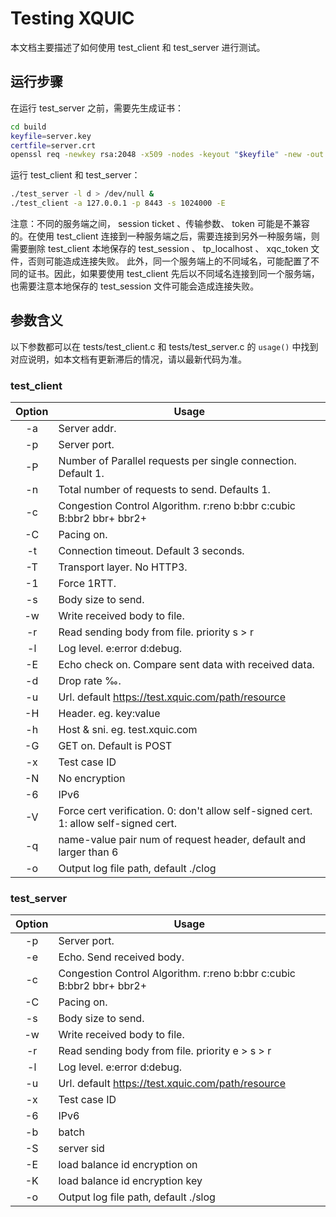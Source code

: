 # Testing  XQUIC

本文档主要描述了如何使用 test_client 和 test_server 进行测试。

## 运行步骤

在运行 test_server 之前，需要先生成证书：

```bash
cd build
keyfile=server.key
certfile=server.crt
openssl req -newkey rsa:2048 -x509 -nodes -keyout "$keyfile" -new -out "$certfile" -subj /CN=test.xquic.com
```

运行 test_client 和 test_server：

```bash
./test_server -l d > /dev/null &
./test_client -a 127.0.0.1 -p 8443 -s 1024000 -E
```

注意：不同的服务端之间， session ticket 、传输参数、 token 可能是不兼容的。在使用 test_client 连接到一种服务端之后，需要连接到另外一种服务端，则需要删除 test_client 本地保存的 test_session 、 tp_localhost 、 xqc_token 文件，否则可能造成连接失败。
此外，同一个服务端上的不同域名，可能配置了不同的证书。因此，如果要使用 test_client 先后以不同域名连接到同一个服务端，也需要注意本地保存的 test_session 文件可能会造成连接失败。

## 参数含义

以下参数都可以在 tests/test_client.c 和 tests/test_server.c 的 `usage()` 中找到对应说明，如本文档有更新滞后的情况，请以最新代码为准。

### test_client

| Option | Usage |
| :----: | ----  |
|   -a   | Server addr. |
|   -p   | Server port. |
|   -P   | Number of Parallel requests per single connection. Default 1. |
|   -n   | Total number of requests to send. Defaults 1. |
|   -c   | Congestion Control Algorithm. r:reno b:bbr c:cubic B:bbr2 bbr+ bbr2+ |
|   -C   | Pacing on. |
|   -t   | Connection timeout. Default 3 seconds. |
|   -T   | Transport layer. No HTTP3. |
|   -1   | Force 1RTT. |
|   -s   | Body size to send. |
|   -w   | Write received body to file. |
|   -r   | Read sending body from file. priority s > r |
|   -l   | Log level. e:error d:debug. |
|   -E   | Echo check on. Compare sent data with received data. |
|   -d   | Drop rate ‰. |
|   -u   | Url. default https://test.xquic.com/path/resource |
|   -H   | Header. eg. key:value |
|   -h   | Host & sni. eg. test.xquic.com |
|   -G   | GET on. Default is POST |
|   -x   | Test case ID |
|   -N   | No encryption |
|   -6   | IPv6 |
|   -V   | Force cert verification. 0: don't allow self-signed cert. 1: allow self-signed cert. |
|   -q   | name-value pair num of request header, default and larger than 6 |
|   -o   | Output log file path, default ./clog |

### test_server

| Option | Usage |
| :----: | ----  |
|   -p   | Server port. |
|   -e   | Echo. Send received body. |
|   -c   | Congestion Control Algorithm. r:reno b:bbr c:cubic B:bbr2 bbr+ bbr2+ |
|   -C   | Pacing on. |
|   -s   | Body size to send. |
|   -w   | Write received body to file. |
|   -r   | Read sending body from file. priority e > s > r |
|   -l   | Log level. e:error d:debug. |
|   -u   | Url. default https://test.xquic.com/path/resource |
|   -x   | Test case ID |
|   -6   | IPv6 |
|   -b   | batch |
|   -S   | server sid |
|   -E   | load balance id encryption on |
|   -K   | load balance id encryption key |
|   -o   | Output log file path, default ./slog |
